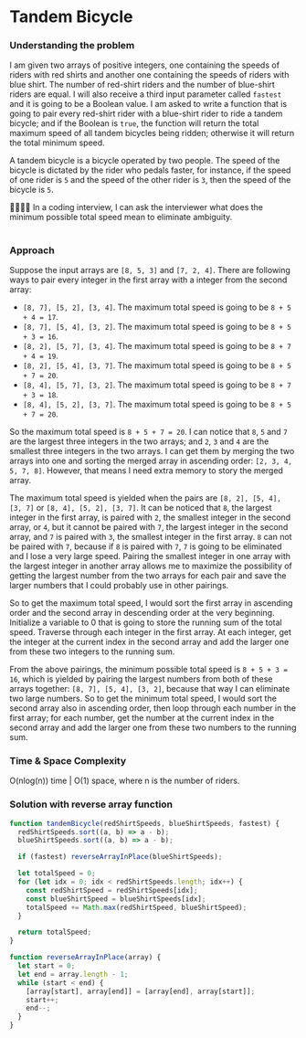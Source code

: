 # Tandem Bicycle

### Understanding the problem

I am given two arrays of positive integers, one containing the speeds of riders with red shirts and another one containing the speeds of riders with blue shirt. The number of red-shirt riders and the number of blue-shirt riders are equal. I will also receive a third input parameter called `fastest` and it is going to be a Boolean value. I am asked to write a function that is going to pair every red-shirt rider with a blue-shirt rider to ride a tandem bicycle; and if the Boolean is `true`, the function will return the total maximum speed of all tandem bicycles being ridden; otherwise it will return the total minimum speed.

A tandem bicycle is a bicycle operated by two people. The speed of the bicycle is dictated by the rider who pedals faster, for instance, if the speed of one rider is `5` and the speed of the other rider is `3`, then the speed of the bicycle is `5`.

🙋‍♀️🙋‍♂️ In a coding interview, I can ask the interviewer what does the minimum possible total speed mean to eliminate ambiguity.

#

### Approach

Suppose the input arrays are `[8, 5, 3]` and `[7, 2, 4]`. There are following ways to pair every integer in the first array with a integer from the second array:

- `[8, 7], [5, 2], [3, 4]`. The maximum total speed is going to be `8 + 5 + 4 = 17`.
- `[8, 7], [5, 4], [3, 2]`. The maximum total speed is going to be `8 + 5 + 3 = 16`.
- `[8, 2], [5, 7], [3, 4]`. The maximum total speed is going to be `8 + 7 + 4 = 19`.
- `[8, 2], [5, 4], [3, 7]`. The maximum total speed is going to be `8 + 5 + 7 = 20`.
- `[8, 4], [5, 7], [3, 2]`. The maximum total speed is going to be `8 + 7 + 3 = 18`.
- `[8, 4], [5, 2], [3, 7]`. The maximum total speed is going to be `8 + 5 + 7 = 20`.

So the maximum total speed is `8 + 5 + 7 = 20`. I can notice that `8`, `5` and `7` are the largest three integers in the two arrays; and `2`, `3` and `4` are the smallest three integers in the two arrays. I can get them by merging the two arrays into one and sorting the merged array in ascending order: `[2, 3, 4, 5, 7, 8]`. However, that means I need extra memory to story the merged array.

The maximum total speed is yielded when the pairs are `[8, 2], [5, 4], [3, 7]` or `[8, 4], [5, 2], [3, 7]`. It can be noticed that `8`, the largest integer in the first array, is paired with `2`, the smallest integer in the second array, or `4`, but it cannot be paired with `7`, the largest integer in the second array, and `7` is paired with `3`, the smallest integer in the first array. `8` can not be paired with `7`, because if `8` is paired with `7`, `7` is going to be eliminated and I lose a very large speed. Pairing the smallest integer in one array with the largest integer in another array allows me to maximize the possibility of getting the largest number from the two arrays for each pair and save the larger numbers that I could probably use in other pairings.

So to get the maximum total speed, I would sort the first array in ascending order and the second array in descending order at the very beginning. Initialize a variable to 0 that is going to store the running sum of the total speed. Traverse through each integer in the first array. At each integer, get the integer at the current index in the second array and add the larger one from these two integers to the running sum.

From the above pairings, the minimum possible total speed is `8 + 5 + 3 = 16`, which is yielded by pairing the largest numbers from both of these arrays together: `[8, 7], [5, 4], [3, 2]`, because that way I can eliminate two large numbers. So to get the minimum total speed, I would sort the second array also in ascending order, then loop through each number in the first array; for each number, get the number at the current index in the second array and add the larger one from these two numbers to the running sum.

### Time & Space Complexity

O(nlog(n)) time | O(1) space, where n is the number of riders.

### Solution with reverse array function

```js
function tandemBicycle(redShirtSpeeds, blueShirtSpeeds, fastest) {
  redShirtSpeeds.sort((a, b) => a - b);
  blueShirtSpeeds.sort((a, b) => a - b);

  if (fastest) reverseArrayInPlace(blueShirtSpeeds);

  let totalSpeed = 0;
  for (let idx = 0; idx < redShirtSpeeds.length; idx++) {
    const redShirtSpeed = redShirtSpeeds[idx];
    const blueShirtSpeed = blueShirtSpeeds[idx];
    totalSpeed += Math.max(redShirtSpeed, blueShirtSpeed);
  }

  return totalSpeed;
}

function reverseArrayInPlace(array) {
  let start = 0;
  let end = array.length - 1;
  while (start < end) {
    [array[start], array[end]] = [array[end], array[start]];
    start++;
    end--;
  }
}
```

